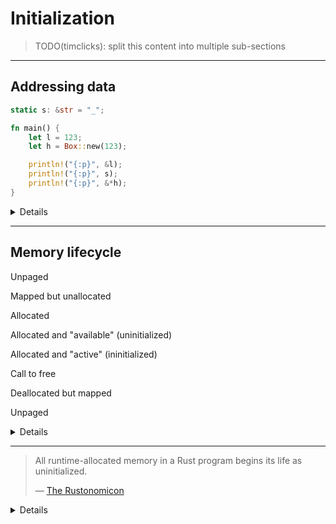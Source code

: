 # Initialization

> TODO(timclicks): split this content into multiple sub-sections

---

## Addressing data

```rust
static s: &str = "_";

fn main() {
    let l = 123;
    let h = Box::new(123);

    println!("{:p}", &l);
    println!("{:p}", s);
    println!("{:p}", &*h);
}
```

<details>

All data stored in a program lives at an _address_, a number which the operating
system can use to retrieve or store data at that address.

Local variables, such as `l`, are stored on the "stack". Memory addresses on the
stack are quite high. (When executed, the program probably prints out a value
near `0x7fffffffffff`)

Static variables are lower

Functions also stored in memory. In Rust, the keyword `fn` signifies a function
pointer. Its address can also be printed.

### Questions

- Q: Why does addresses printed a not start at 1?\
  A: The kernel reserves half of a process's address space for itself in the
  lower half.

### Variable mapping

- `l` - L for _local_ - stored on the "stack"
- `h` - H for _heap_
- `f` - F for _function_
- `s` - S for _static_

</details>

---

## Memory lifecycle

Unpaged

Mapped but unallocated

Allocated

Allocated and "available" (uninitialized)

Allocated and "active" (ininitialized)

Call to free

Deallocated but mapped

Unpaged

<details>

Variables, the data that is used to represent them, have a surprisingly complex
lifecycle.

Operating systems, programming languages and hardware cooperate to programs with
convenient access to data stored on physical devices, such as RAM chips.
Programs are provided with a façade, an imaginary array of bytes addressed from
1 to _n_, that allows them to store and retrieve data.

This imaginary array of bytes is called the _virtual address space_ and this
setup is called _virtual memory_.

Each operating system process has its own virtual address space, meaning that
the same address means different things in different processes. Another way of
thinking about this is that process believes that it has exclusive access to the
data available to the machine.

The operating system kernel is responsible for mapping between these virtual
memory addresses that your program understands to something that the hardware
understands.

To do this bookkeeping, the kernel stores information in its own data structures
and relies on concept of a _memory page_. Pages allow the CPU, kernel and
storage hardware to improve their coordination, by referring to reduce the
number of lookups when memory addresses are nearby. Pages also allow groups of
memory addresses to be given attributes, such as write or execution.

You may be familiar with the term _segmentation fault_, often shortened to _seg
fault_. This term arises because each page is a _segment_ of the very large
virtual address space. Only a small fraction of the address space is given a
page.

Virtual memory is complex and has many stages.

The kernel understands physical memory addresses. User-space programs only have
access to virtual memory.

The details are complex and we don't want to turn this class into a
graduate-&spy;level computer architecture course. However, understanding this
system is useful, because it explains why programmers use uninitialized memory
for performance-critical code.

The mapping between memory addresses and the pages themselves is also stored
within memory, in a data structure that is called TLB. TLB expands to
"thread-local buffer", which is a name that has persisted for historical
reasons.

The CPU provides the operating system with privileged instructions for
interacting with hardware, including main memory.

Rust's ownership model adds its own characteristics to this overall model. The
data is likely to still be present in the original location, after variables are
moved, however this is inaccessible to the program.

## References

An extensive introduction background

Drepper, Ulrich (2007) "What every programmer should know about memory"

The Linux kernel provides extensive documentation about how virtual memory works
on each platform https://www.kernel.org/doc/html/v5.8/x86/x86_64/mm.html

</details>

---

> All runtime-allocated memory in a Rust program begins its life as
> uninitialized.
>
> &mdash;
> [The Rustonomicon](https://doc.rust-lang.org/nomicon/uninitialized.html)

<details>

Validity related to other concepts that we've seen before, such as _undefined
behavior_. Validity is a precondition for well-defined behavior.

This segment of the course describes what initialization is and some of its
related concepts, such as _alignment_ and _validity_, and how they relate to one
that we've seen before: _undefined behavior_.

The primary focus of the segment though is to introduce the
`std::mem::MaybeUninit` type. Its role is to allow programmers to interact with
memory that is uninitialized and convert it to some initialized state.

To get this to work, we'll work through several code examples and other
exercises.

---

```rust,editable
fn mystery() -> u32 {
    let mut x: u32;

    unsafe { x }
}

fn main() {
    let a = mystery();
    println!("{a}")
}
```

<details>

What is the value of `x`?

**Action:** Pause and await for people's responses.

We can't know.

This is a case of an _uninitialized_ value. When we define the variable on line
2, the compiler makes space for an integer on the stack, however it makes no
guarantees that there is a valid value there.

**Action:** Attempt compilation.

**Action:** Suggested change:

```rust
use std::mem;

fn mystery() -> u32 {
    let mut x: u32 = unsafe { mem::MaybeUninit::uninit().assume_init() };

    x
}

fn main() {
    let a = mystery();
    println!("{a}")
}
```

Initialization transforms that a value's bytes from an undetermined state to
something that's guaranteed to be valid.

As we've seen from the Boolean case, not every bit pattern is a valid value in
Rust's `bool` type.

When a value uninitialized, it's impossible to know what'.

Rust requires every variable is _valid_. An important part of validity is
ensuring that values are initialized before use.

Getting this wrong is so unsafe that you cannot simply use the `unsafe` keyword
to convince Rust to compile your code.

</details>

---

## Validity

- What is validity?
- Why is it important?

<details>

This segment of the course describes what that means and why it's important.

Validity related to other concepts that we've seen before, such as _undefined
behavior_. Validity is a precondition for well-defined behavior.

</details>

---

## Validity

<svg width="400" height="300" xmlns="http://www.w3.org/2000/svg">\
<circle cx="200" cy="150" r="160"
          fill="rgba(70, 130, 180, 0.3)"
          stroke="rgba(70, 130, 180, 0.8)"
          stroke-width="2"/>\
<circle cx="200" cy="150" r="120" fill="rgba(255, 165, 0, 0.4)" stroke="rgba(255, 140, 0, 0.8)" stroke-width="2"/>\
<text x="200" y="60" text-anchor="middle" font-size="18" fill="rgba(70, 130, 180, 1)">
Bit patterns </text>\
<text x="200" y="150" text-anchor="middle" font-size="18" fill="rgba(255, 140, 0, 1)">
Valid values </text>\
</svg>

<details>

Data types define what it means to be _valid_. For some types, such as integers,
every bit pattern is a valid type. For many others though, there are some
patterns which are not.

In Rust, references are not allowed to be NULL and `char` values must be valid
Unicode scalar values.

Outside of bit patterns, there are also other considerations. For example, many
types impose rules that must be enforced that extend past. The way to find these
rules is by the documentation. Therefore, we're also going to spend time
examining docs.

</details>

---

## Why `MaybeUninit<T>`?

```rust,editable
```

<details>

Rust requires every variable to be initialized before use. More generally,
compilers assume that all variables are properly initialized.

But for FFI and for creating high performance data structures&mdash;sometimes
referred to as getting stuff done&mdash;we need the ability to describe
uninitialized buffers.

</details>

---

## Why care about initialization?

```rust,editable
fn create_1mb_buffer() -> Vec<u8> {
    vec![0; 1_000_000]
}
```

<details>

You're probably aware that this code allocates a new block of memory. It also
has a second phase that is slightly more subtle. After allocation, every byte
has its bits set to zero.

However, there are cases where this second step is unnecessary. For example, if
we're using this buffer for I/O, then we're going to overwrite the memory with
whatever data that is going to be provided.

</details>

---

## Case study: selective initialization

```rust
use std::mem::MaybeUninit;

/// Builds a sparse row where only certain positions have values
struct ArrayFastBuilder<const N: usize> {
    data: [MaybeUninit<f64>; N],
    initialized: [bool; N],
    count: usize,
}

impl<const N: usize> ArrayFastBuilder<N> {
    fn new() -> Self {
        Self {
            data: unsafe { MaybeUninit::uninit().assume_init() },
            initialized: [false; N],
            count: 0,
        }
    }

    fn set(&mut self, index: usize, value: f64) -> Result<(), &'static str> {
        if index >= N {
            return Err("Index out of bounds");
        }

        if !self.initialized[index] {
            self.count += 1;
        }

        self.data[index] = MaybeUninit::new(value);
        self.initialized[index] = true;
        Ok(())
    }

    fn get(&self, index: usize) -> Option<f64> {
        if index < N && self.initialized[index] {
            Some(unsafe { self.data[index].assume_init() })
        } else {
            None
        }
    }

    fn into_array(self, default: f64) -> [f64; N] {
        let mut result: [MaybeUninit<f64>; N] = std::array::from_fn(|i| {
            if self.initialized[i] {
                self.data[i] // Already initialized
            } else {
                MaybeUninit::new(default)
            }
        });

        unsafe {
            std::ptr::read(
                &result as *const [MaybeUninit<f64>; N] as *const [f64; N],
            )
        }
    }

    fn into_sparse_vec(self) -> Vec<(usize, f64)> {
        let mut result = Vec::with_capacity(self.count);

        for (i, is_init) in self.initialized.iter().enumerate() {
            if *is_init {
                let value = unsafe { self.data[i].assume_init() };
                result.push((i, value));
            }
        }

        result
    }
}
```

<details>

Here is an application of what we just saw. `ArrayFastBuilder` reserves space on
the stack for the contents, but skips avoids zeroing that array when it is
created.

</details>

---

## What is the contract?

Whenever we're creating unsafe code, we need to consider what the contract is.

What does `assume_init(self)` mean? What do we need to do to guarantee that
initialization it is no longer an assumption.

<details>

What is this code asking of us? What are the expectations that we need to
satisfy? If we don't know the expectations, where would we find them?

</details>

---

## Layout guarantees

The following program runs successfully for `u64` values. Is that the case for
all possible types `T`?

```rust,editable
use std::mem::MaybeUninit;

fn main() {
    
    let u = MaybeUninit<u64>::uninit();

    assert_eq!(size_of::<MaybeUninit<u64>>(), size_of::<u64>());
    assert_eq!(align_of::<MaybeUninit<u64>>(), align_of::<u64>());    
}
```

Look through the documentation for `MaybeUninit` to verify your assumptions.

<details>

Another way to ask this is to check whether guarantees does `MaybeUninit<T>`
provide about its memory layout?

Here is [the relevant quote][q] from the Layout section of the docs:

> `MaybeUninit<T>` is guaranteed to have the same size, alignment, and ABI as
> `T`.

[q]: https://doc.rust-lang.org/std/mem/union.MaybeUninit.html#layout-1

</details>

---

## What about safety when panicking?

```rust
```

<details>

Rust's drop behavior presents a challenge during panics. In situations where
there is partially-initiated values, dropping causes undefined behavior.

</details>

---

## Questions for review

Where should the safety comment be? What kinds of tests can we perform. Fuzzing.

---

## Exercise: Vec<T>

Look up the documentation for `assume_init` and describe why this creates
undefined behavior:

```rust
use std::mem::MaybeUninit;

fn main() {
    let x = MaybeUninit::<Vec<u32>>::uninit();
    let x_ = unsafe { x.assume_init() };

    println!("{x_:?}")
}
```

<details>

Many types have additional invariants that need to be upheld. For example,
`Vec<T>` has a different representation when it's first created with `::new()`
compared to after its first entry is inserted. It lazily allocates memory and
there is no allocation involved until space is actually needed.

From the [doc comment of `assume_init()`][docs]:

> It is up to the caller to guarantee that the `MaybeUninit<T>` really is in an
> initialized state. Calling this when the content is not yet fully initialized
> causes immediate undefined behavior. The type-level documentation contains
> more information about this initialization invariant.
>
> On top of that, **remember that most types have additional invariants beyond
> merely being considered initialized at the type level**. For example, a
> 1-initialized `Vec<T>` is considered initialized (under the current
> implementation; this does not constitute a stable guarantee) because the only
> requirement the compiler knows about it is that the data pointer must be
> non-null. Creating such a `Vec<T>` does not cause immediate undefined
> behavior, but will cause undefined behavior with most safe operations
> (including dropping it).
>
> _Emphasis added_

[docs]: https://doc.rust-lang.org/std/mem/union.MaybeUninit.html#method.assume_init

### Extension exercise

Ask the class to think of other types that require special handling:

- `char` outside the range of a Unicode scalar
  (`[0x0000..=0xD7FF, 0xE000..=0x10FFFF]`)
- References, (NULL is a valid pointer, but not a valid reference)
- Types backed by `Vec<_>`, including `String`.
- Pinned types, i.e. `Pin<T>`
- Non-zero types, i.e. `NonZeroU32`, etc

</details>

---

## MaybeUninit use case: initializing a struct field by field

```rust
use std::mem::MaybeUninit;
use std::ptr::addr_of_mut;

#[derive(Debug, PartialEq)]
pub struct FileFormat {
    marker: [u8; 4],
    len: u32,
    data: Vec<u8>,
}

fn main() {
    let rfc = {
        let mut uninit: MaybeUninit<Foo> = MaybeUninit::uninit();
        let ptr = uninit.as_mut_ptr();

        unsafe {
            addr_of_mut!((*ptr).name).write([b'R', b'F', b'C', b'1']);
        }

        unsafe {
            addr_of_mut!((*ptr).len).write(3);
        }

        unsafe {
            addr_of_mut!((*ptr).list).write(vec![0, 1, 2]);
        }

        unsafe { uninit.assume_init() }
    };

    assert_eq!(
        rfc,
        FileFormat {
            name: b"RFC1",
            len: 3
            data: vec![0, 1, 2]
        }
    );
}
```

---

## Use case: partial initialization

```rust,editable
use std::mem::MaybeUninit;

const SIZE: usize = 10_000_000;

fn with_zeroing() -> Vec<u8> {
    let mut vec = vec![0u8; SIZE];
    for i in 0..SIZE {
        vec[i] = (i % 256) as u8;
    }
    vec
}

fn without_zeroing() -> Vec<u8> {
    let mut vec = Vec::with_capacity(SIZE);
    unsafe {
        let ptr = vec.as_mut_ptr();
        for i in 0..SIZE {
            ptr.add(i).write((i % 256) as u8);
        }
        vec.set_len(SIZE);
    }
    vec
}
```

<details>

</details>
